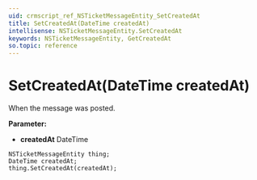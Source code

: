 ```yaml
---
uid: crmscript_ref_NSTicketMessageEntity_SetCreatedAt
title: SetCreatedAt(DateTime createdAt)
intellisense: NSTicketMessageEntity.SetCreatedAt
keywords: NSTicketMessageEntity, GetCreatedAt
so.topic: reference
---
```


# SetCreatedAt(DateTime createdAt)

When the message was posted.

**Parameter:** 
* **createdAt** DateTime

```crmscript
NSTicketMessageEntity thing;
DateTime createdAt;
thing.SetCreatedAt(createdAt);
```

